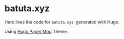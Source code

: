 # batuta.xyz

Here lives the code for `batuta.xyz`, generated with Hugo.

Using [Hugo Paper Mod](https://github.com/adityatelange/hugo-PaperMod) Theme.